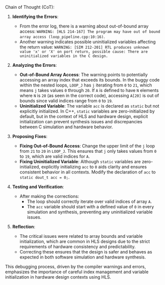 Chain of Thought (CoT):

1. **Identifying the Errors**:
   - From the error log, there is a warning about out-of-bound array access: `WARNING: [HLS 214-167] The program may have out of bound array access (loop_pipeline.cpp:10:16)`.
   - Another warning indicates possible uninitialized variables affecting the return value: `WARNING: [SIM 212-201] RTL produces unknown value 'x' or 'X' on port return, possible cause: There are uninitialized variables in the C design.`

2. **Analyzing the Errors**:
   - **Out-of-Bound Array Access**: The warning points to potentially accessing an array index that exceeds its bounds. In the buggy code within the nested loops, `LOOP_J` has `j` iterating from `0` to `21`, which means `j` takes values `0` through `20`. If `A` is defined to have `N` elements where `N` is `20` (as seen in the correct code), accessing `A[20]` is out of bounds since valid indices range from `0` to `19`.
   - **Uninitialized Variable**: The variable `acc` is declared as `static` but not explicitly initialized. In C++, `static` variables are zero-initialized by default, but in the context of HLS and hardware design, explicit initialization can prevent synthesis issues and discrepancies between C simulation and hardware behavior.

3. **Proposing Fixes**:
   - **Fixing Out-of-Bound Access**: Change the upper limit of the `j` loop from `21` to `20` in `LOOP_J`. This ensures that `j` only takes values from `0` to `19`, which are valid indices for `A`.
   - **Fixing Uninitialized Variable**: Although `static` variables are zero-initialized, explicitly initializing `acc` to `0` aids clarity and ensures consistent behavior in all contexts. Modify the declaration of `acc` to `static dout_t acc = 0;`.

4. **Testing and Verification**:
   - After making the corrections: 
     - The loop should correctly iterate over valid indices of array `A`.
     - The `acc` variable should start with a defined value of `0` in every simulation and synthesis, preventing any uninitialized variable issues.

5. **Reflection**:
   - The critical issues were related to array bounds and variable initialization, which are common in HLS designs due to the strict requirements of hardware consistency and predictability.
   - Correcting these ensures that the design is safer and behaves as expected in both software simulation and hardware synthesis.

This debugging process, driven by the compiler warnings and errors, emphasizes the importance of careful index management and variable initialization in hardware design contexts using HLS.